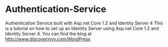 # Authentication-Service
Authentication Service built with Asp.net Core 1.2 and Identity Server 4
This is a tutorial on how to set up an Identity Server using Asp.net Core 1.2 and Identity Server 4. 
You can find the blog at http://www.discoverinvy.com/WordPress

